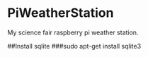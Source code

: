# PiWeatherStation
My science fair raspberry pi weather station.

##Install sqlite
###sudo apt-get install sqlite3

